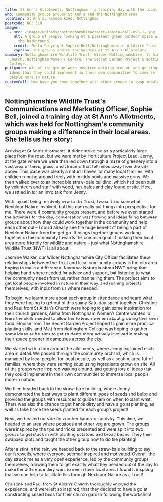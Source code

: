 ```yaml
---
title: St Ann's Allotments, Nottingham - a training day with the local community
who: Community groups around St Ann's and the Nottingham area
location: St Ann's, Ransom Road, Nottingham
postcode: NG3 3LH
images:
  - src: /images/uploads/nottinghamshirecredit-sophie-bell-095-1-.jpg
    alt: A group of people looking at a pleasant green outdoor space with trees in
      the background.
    credit: Photo Copyright Sophie Bell/Nottinghamshire Wildlife Trust 2023
    caption: The groups admire the gardens at St Ann's Allotments
summary: Nottinghamshire Wildlife Trust, Wilder Nottinghamshire, St Aidan's
  Church, Nottingham Women's Centre, The Secret Garden Project & Nottingham
  College.
pullQuote: All of the groups were inspired walking around, and getting lots of
  ideas that they could implement in their own communities to immerse local
  people more in nature.
customCall: How have you come together with other groups to swap knowledge and experience?
---
```

## N﻿ottinghamshire Wildlife Trust's Communications and Marketing Officer, Sophie Bell, joined a training day at St Ann's Allotments, which was held for Nottingham's community groups making a difference in their local areas. She tells us her story:

Arriving at St Ann’s Allotments, it didn’t strike me as a particularly large place from the road, but we were met by Horticulture Project Lead, Jenny, at the gate where we were then led down through a maze of greenery into a vast area of trees, grass, and streams, that felt miles away from the city above. This place was clearly a natural haven for many local families, with children running around freely with muddy boots and massive grins. We then walked over to an incredible straw-bale building, which had been built by volunteers and staff with wood, hay bales and clay found onsite. Here, we settled in for an intro talk from Jenny.

With myself being relatively new to the Trust, I wasn’t too sure what Nextdoor Nature involved, but this day really put things into perspective for me. There were 4 community groups present, and before we even started the activities for the day, conversation was flowing and ideas firing between groups about how they could work together in the community and help each other out – I could already see the huge benefit of being a part of Nextdoor Nature from the get-go. It brings together groups working together in the community towards the common goal of making their local area more friendly for wildlife and nature – just what Nottinghamshire Wildlife Trust (NWT) is all about.

Jasmine Walker, our Wilder Nottinghamshire City Officer facilitates these relationships between the Trust and local community groups in the city area hoping to make a difference. Nextdoor Nature is about NWT being that helping hand where needed for advice and support, but listening to what the community needs from us, rather than telling them. The project aims to get local people involved in nature in their way, and running projects themselves, with input from us where needed.

To begin, we learnt more about each group in attendance and heard what they were hoping to get out of this sunny Saturday spent together. Christine and Paul from St Aidan’s Church were hoping to gain some inspiration for their church gardens, Aisha from Nottingham Women’s Centre wanted to learn the skills needed to allow her to teach women about growing their own food, Elouise from The Secret Garden Project hoped to gain more practical planting skills, and Matt from Nottingham College was hoping to gather some ideas as he aims to get students more actively involved in making their space greener in campuses across the city.

We started with a tour around the allotments, where Jenny explained each area in detail. We passed through the community orchard, which is managed by local people, for local people, as well as a seating area full of families, where they were serving soup using ingredients grown on site. All of the groups were inspired walking around, and getting lots of ideas that they could implement in their own communities to immerse local people more in nature.

We then headed back to the straw-bale building, where Jenny demonstrated the best ways to plant different types of seeds and bulbs and provided the groups with resources to guide them on when to plant what. There was also the chance to get hands dirty and have a go at planting, as well as take home the seeds planted for each group’s project!

Next, we headed outside for another hands-on activity. This time, we headed to an area where potatoes and other veg are grown. The groups were inspired by the tips and tricks presented and were split into two groups to get stuck in with planting potatoes and broad beans. They then swapped plots and taught the other group how to do the planting!

After a stint in the rain, we headed back to the straw-bale building to say our farewells, where everyone seemed inspired and motivated. Overall, the day struck me as a very open experience, led by the community groups themselves, allowing them to get exactly what they needed out of the day to make the difference they want to see in their local area. I found it inspiring that we can help to facilitate this through Nextdoor Nature as a Trust!

Christine and Paul from St Aidan’s Church thoroughly enjoyed the experience, and were left so inspired, that they decided to have a go at constructing raised beds for their church garden following the workshop!